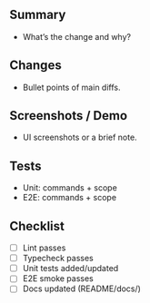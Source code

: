 ## Summary
- What’s the change and why?

## Changes
- Bullet points of main diffs.

## Screenshots / Demo
- UI screenshots or a brief note.

## Tests
- Unit: commands + scope
- E2E: commands + scope

## Checklist
- [ ] Lint passes
- [ ] Typecheck passes
- [ ] Unit tests added/updated
- [ ] E2E smoke passes
- [ ] Docs updated (README/docs/)
